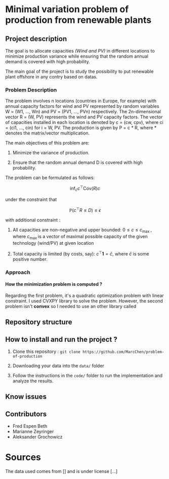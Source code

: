 # Minimal variation problem of production from renewable plants 

## Project description 

The goal is to allocate capacities *(Wind and PV)* in different locations to minimize production variance while ensuring that the random annual demand is covered with high probability.

The main goal of the project is to study the possibility to put renewable plant offshore in any contry based on datas. 

### Problem Description 

The problem involves n locations (countries in Europe, for example) with annual capacity factors for wind and PV represented by random variables W = (W1, ..., Wn) and PV = (PV1, ..., PVn) respectively. The 2n-dimensional vector R = (W, PV) represents the wind and PV capacity factors. The vector of capacities installed in each location is denoted by c = (cw, cpv), where ci = (ci1, ..., cin) for i = W, PV. The production is given by P = c * R, where * denotes the matrix/vector multiplication.

The main objectives of this problem are:

1. Minimize the variance of production.

2. Ensure that the random annual demand D is covered with high probability.

The problem can be formulated as follows:

$$
\inf _{c} c^{\top} \text{Cov}(R) c
$$

under the constraint that

$$
\mathbb{P}\left(c^{\top} R \leq D\right) \leq \epsilon
$$

with additional constraint : 

1. All capacities are non-negative and upper bounded: $0 \leq c \leq c_{\text {max }}$, where $c_{\text {max }}$ is a vector of maximal possible capacity of the given technology (wind/PV) at given location

2. Total capacity is limited (by costs, say): $c^{\top} \mathbf{1}=\bar{c}$, where $\bar{c}$ is some positive number.


### Approach 

#### How the minimization problem is computed ? 

Regarding the first problem, it's a quadratic optimization problem with linear constraint. I used CVXPY library to solve the problem. However, the second problem isn't **convex** so I needed to use an other library called 

## Repository structure 



## How to install and run the project ? 

1. Clone this repository : 
``git clone https://github.com/MarcChen/problem-of-production``

2. Downloading your data into the ``data/`` folder 
3. Follow the instructions in the ``code/`` folder to run the implementation and analyze the results.

## Know issues 

## Contributors 

- Fred Espen Beth 
- Marianne Zeyringer
- Aleksander Grochowicz

# Sources 


The data used comes from [] and is under license [...]